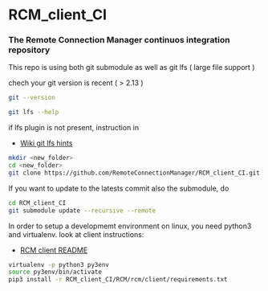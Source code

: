 # RCM_client_CI

### The Remote Connection Manager continuos integration  repository

This repo is using both git submodule as well as git lfs ( large file support )

chech your git version is recent ( > 2.13 )


```sh
git --version
```

```sh
git lfs --help
```
if lfs plugin is not present, instruction in 

* [Wiki git lfs hints](https://github.com/RemoteConnectionManager/RCM_client_CI/wiki/git-lfs)

```sh
mkdir <new_folder>
cd <new_folder>
git clone https://github.com/RemoteConnectionManager/RCM_client_CI.git
```

If you want to update to the latests commit also the submodule, do

```sh
cd RCM_client_CI
git submodule update --recursive --remote
```

In order to setup a developmemt environment on linux, you need python3 and virtualenv.
look at client instructions:
* [RCM client README](https://github.com/RemoteConnectionManager/RCM/tree/refactoring/rcm/client)

```sh
virtualenv -p python3 py3env
source py3env/bin/activate
pip3 install -r RCM_client_CI/RCM/rcm/client/requirements.txt
```

